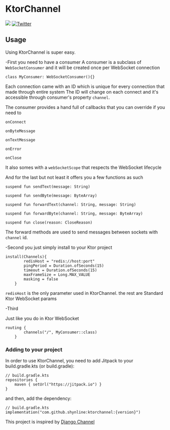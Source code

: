 # KtorChannel
[![](https://jitpack.io/v/shynline/ktorchannel.svg)](https://jitpack.io/#shynline/ktorchannel)
[![Twitter](https://img.shields.io/badge/Twitter-%40shynline-red?style=flat)](http://twitter.com/shynline)

## Usage
Using KtorChannel is super easy.

-First you need to have a consumer
A consumer is a subclass of `WebSocketConsumer` and it will be created once per WebSocket connection
```
class MyConsumer: WebSocketConsumer(){}
```
Each connection came with an ID which is unique for every connection that made through entire system
The ID will change on each connect and it's accessible through consumer's property `channel`.

The consumer provides a hand full of callbacks that you can override if you need to

`onConnect`

`onByteMessage`

`onTextMessage`

`onError`

`onClose`

It also somes with a `webSocketScope` that respects the WebSocket lifecycle

And for the last but not least it offers you a few functions as such

`suspend fun sendText(message: String)`

`suspend fun sendByte(message: ByteArray)`

`suspend fun forwardText(channel: String, message: String)`

`suspend fun forwardByte(channel: String, message: ByteArray)`

`suspend fun close(reason: CloseReason)`

The forward methods are used to send messages between sockets with `channel` id.

-Second you just simply install to your Ktor project

```
install(Channels){
        redisHost = "redis://host:port"
        pingPeriod = Duration.ofSeconds(15)
        timeout = Duration.ofSeconds(15)
        maxFrameSize = Long.MAX_VALUE
        masking = false
    }
```

`redisHost` is the only parameter used in KtorChannel. the rest are Standard Ktor WebSocket params

-Third

Just like you do in Ktor WebSocket

```
routing {
        channels("/", MyConsumer::class)
    }
```



### Adding to your project
In order to use KtorChannel, you need to add Jitpack to your build.gradle.kts (or build.gradle):

```
// build.gradle.kts
repositories {
    maven { setUrl("https://jitpack.io") }
}
```
and then, add the dependency:

```
// build.gradle.kts
implementation("com.github.shynline:ktorchannel:{version}")
```

This project is inspired by [Django Channel](https://github.com/django/channels)
